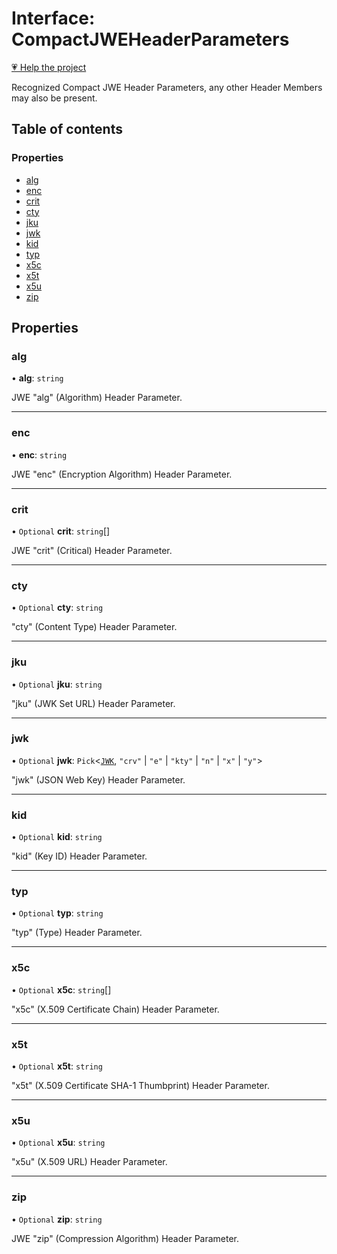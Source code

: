 # Interface: CompactJWEHeaderParameters

[💗 Help the project](https://github.com/sponsors/panva)

Recognized Compact JWE Header Parameters, any other Header Members may also be present.

## Table of contents

### Properties

- [alg](types.CompactJWEHeaderParameters.md#alg)
- [enc](types.CompactJWEHeaderParameters.md#enc)
- [crit](types.CompactJWEHeaderParameters.md#crit)
- [cty](types.CompactJWEHeaderParameters.md#cty)
- [jku](types.CompactJWEHeaderParameters.md#jku)
- [jwk](types.CompactJWEHeaderParameters.md#jwk)
- [kid](types.CompactJWEHeaderParameters.md#kid)
- [typ](types.CompactJWEHeaderParameters.md#typ)
- [x5c](types.CompactJWEHeaderParameters.md#x5c)
- [x5t](types.CompactJWEHeaderParameters.md#x5t)
- [x5u](types.CompactJWEHeaderParameters.md#x5u)
- [zip](types.CompactJWEHeaderParameters.md#zip)

## Properties

### alg

• **alg**: `string`

JWE "alg" (Algorithm) Header Parameter.

___

### enc

• **enc**: `string`

JWE "enc" (Encryption Algorithm) Header Parameter.

___

### crit

• `Optional` **crit**: `string`[]

JWE "crit" (Critical) Header Parameter.

___

### cty

• `Optional` **cty**: `string`

"cty" (Content Type) Header Parameter.

___

### jku

• `Optional` **jku**: `string`

"jku" (JWK Set URL) Header Parameter.

___

### jwk

• `Optional` **jwk**: `Pick`<[`JWK`](types.JWK.md), ``"crv"`` \| ``"e"`` \| ``"kty"`` \| ``"n"`` \| ``"x"`` \| ``"y"``\>

"jwk" (JSON Web Key) Header Parameter.

___

### kid

• `Optional` **kid**: `string`

"kid" (Key ID) Header Parameter.

___

### typ

• `Optional` **typ**: `string`

"typ" (Type) Header Parameter.

___

### x5c

• `Optional` **x5c**: `string`[]

"x5c" (X.509 Certificate Chain) Header Parameter.

___

### x5t

• `Optional` **x5t**: `string`

"x5t" (X.509 Certificate SHA-1 Thumbprint) Header Parameter.

___

### x5u

• `Optional` **x5u**: `string`

"x5u" (X.509 URL) Header Parameter.

___

### zip

• `Optional` **zip**: `string`

JWE "zip" (Compression Algorithm) Header Parameter.
